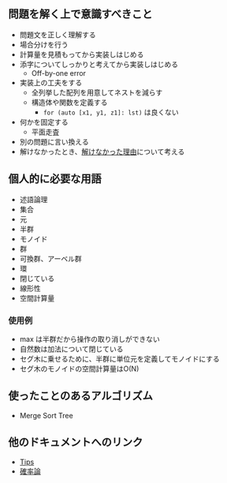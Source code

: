 ## 問題を解く上で意識すべきこと

- 問題文を正しく理解する
- 場合分けを行う
- 計算量を見積もってから実装しはじめる
- 添字についてしっかりと考えてから実装しはじめる
  - Off-by-one error
- 実装上の工夫をする
  - 全列挙した配列を用意してネストを減らす
  - 構造体や関数を定義する
    - `for (auto [x1, y1, z1]: lst)` は良くない
- 何かを固定する
  - 平面走査
- 別の問題に言い換える
- 解けなかったとき、[解けなかった理由](./docs//impediment.md)について考える

## 個人的に必要な用語

- 述語論理
- 集合
- 元
- 半群
- モノイド
- 群
- 可換群、アーベル群
- 環
- 閉じている
- 線形性
- 空間計算量

### 使用例

- max は半群だから操作の取り消しができない
- 自然数は加法について閉じている
- セグ木に乗せるために、半群に単位元を定義してモノイドにする
- セグ木のモノイドの空間計算量はO(N)

## 使ったことのあるアルゴリズム

- Merge Sort Tree

## 他のドキュメントへのリンク

- [Tips](./docs/tips.md)
- [確率論](./docs/probability_theory.md)
